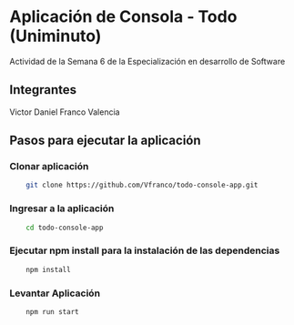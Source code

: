 # Aplicación de Consola - Todo (Uniminuto)
Actividad de la Semana 6 de la Especialización en desarrollo de Software

## Integrantes

Victor Daniel Franco Valencia

## Pasos para ejecutar la aplicación

### Clonar aplicación

```bash
    git clone https://github.com/Vfranco/todo-console-app.git
```

### Ingresar a la aplicación
```bash
    cd todo-console-app
```

### Ejecutar npm install para la instalación de las dependencias
```bash
    npm install
```

### Levantar Aplicación
```bash
    npm run start
```
